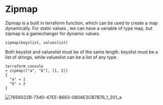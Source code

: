 # Zipmap

Zipmap is a built in terraform function, which can be used to create a map dynamically. For static values , we can have a variable of type map, but zipmap is a gamechanger for dynamic values.

```zipmap(keyslist, valueslist)```

Both keyslist and valueslist must be of the same length. keyslist must be a list of strings, while valueslist can be a list of any type.

```
terraform console
> zipmap(["a", "b"], [1, 2])
{
  "a" = 1
  "b" = 2
}
```
![7656022B-7340-47EE-8683-090AE3CB7B76_1_201_a](https://github.com/begh-azka/terraform_aws/assets/97597065/8b74cbec-115b-4a92-8652-44e765a4a058)
